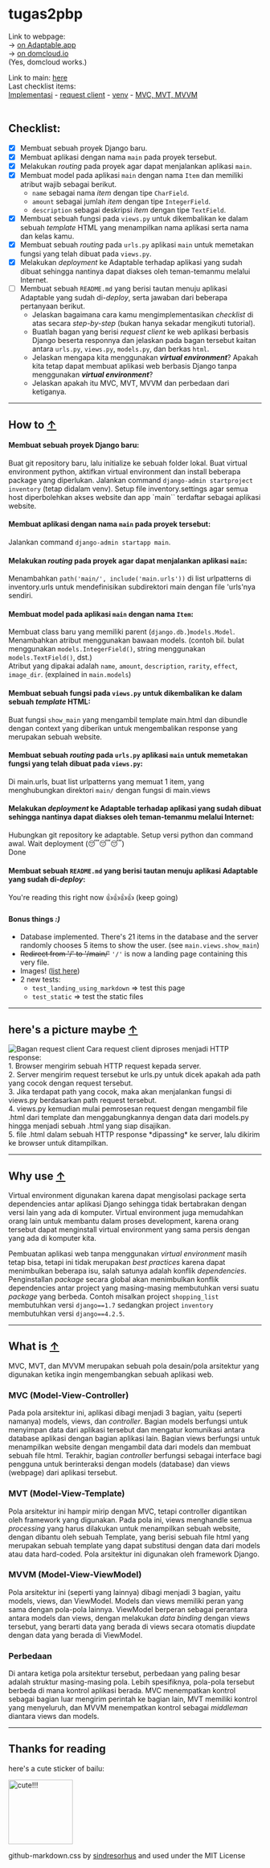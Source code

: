 # tugas2pbp

Link to webpage:<br>
-> [on Adaptable.app](https://hsr-inventory.adaptable.app/)<br>
-> [on domcloud.io](https://my-hsr-inventory.domcloud.io/)<br>
(Yes, domcloud works.)

Link to main: [here](./main)<br>
Last checklist items:<br>
[Implementasi](#how-to)
\- [request client](#heres-a-picture-maybe)
\- [venv](#why-use)
\- [MVC, MVT, MVVM](#what-is)
<br><br>

## Checklist:
- [x] Membuat sebuah proyek Django baru.
- [x] Membuat aplikasi dengan nama `main` pada proyek tersebut.
- [x] Melakukan *routing* pada proyek agar dapat menjalankan aplikasi `main`.<br>
- [x] Membuat model pada aplikasi `main` dengan nama `Item` dan memiliki atribut wajib sebagai berikut. 
    - `name` sebagai nama *item* dengan tipe `CharField`.
    - `amount` sebagai jumlah *item* dengan tipe `IntegerField`.
    - `description` sebagai deskripsi *item* dengan tipe `TextField`.
- [x] Membuat sebuah fungsi pada `views.py` untuk dikembalikan ke dalam sebuah *template* HTML yang menampilkan nama aplikasi serta nama dan kelas kamu.
- [x] Membuat sebuah *routing* pada `urls.py` aplikasi `main` untuk memetakan fungsi yang telah dibuat pada `views.py`.
- [x] Melakukan *deployment* ke Adaptable terhadap aplikasi yang sudah dibuat sehingga nantinya dapat diakses oleh teman-temanmu melalui Internet.<br>
- [ ] Membuat sebuah `README.md` yang berisi tautan menuju aplikasi Adaptable yang sudah di-*deploy*, serta jawaban dari beberapa pertanyaan berikut.
    - Jelaskan bagaimana cara kamu mengimplementasikan *checklist* di atas secara *step-by-step* (bukan hanya sekadar mengikuti tutorial).
    - Buatlah bagan yang berisi *request client* ke web aplikasi berbasis Django beserta responnya dan jelaskan pada bagan tersebut kaitan antara `urls.py`, `views.py`, `models.py`, dan berkas `html`.
    - Jelaskan mengapa kita menggunakan ***virtual environment***? Apakah kita tetap dapat membuat aplikasi web berbasis Django tanpa menggunakan ***virtual environment***?
    - Jelaskan apakah itu MVC, MVT, MVVM dan perbedaan dari ketiganya.

---
<a id="how-to"></a>
## How to [↑](#)
#### Membuat sebuah proyek Django baru:
Buat git repository baru, lalu initialize ke sebuah folder lokal. 
Buat virtual environment python, aktifkan virtual environment dan install beberapa package yang diperlukan. 
Jalankan command `django-admin startproject inventory` (tetap didalam venv). 
Setup file inventory.settings agar semua host diperbolehkan akses website dan app `main`` terdaftar sebagai aplikasi website.

#### Membuat aplikasi dengan nama `main` pada proyek tersebut:
Jalankan command `django-admin startapp main`.

#### Melakukan *routing* pada proyek agar dapat menjalankan aplikasi `main`:
Menambahkan `path('main/', include('main.urls'))` di list urlpatterns di inventory.urls untuk mendefinisikan subdirektori main dengan file 'urls'nya sendiri.

#### Membuat model pada aplikasi `main` dengan nama `Item`:
Membuat class baru yang memiliki parent (`django.db.`)`models.Model`.
Menambahkan atribut menggunakan bawaan models. (contoh bil. bulat menggunakan `models.IntegerField()`, string menggunakan `models.TextField()`, dst.)<br>
Atribut yang dipakai adalah `name`, `amount`, `description`, `rarity`, `effect`, `image_dir`. (explained in `main.models`)

#### Membuat sebuah fungsi pada `views.py` untuk dikembalikan ke dalam sebuah *template* HTML:
Buat fungsi `show_main` yang mengambil template main.html dan dibundle dengan context yang diberikan untuk mengembalikan response yang merupakan sebuah website.

#### Membuat sebuah *routing* pada `urls.py` aplikasi `main` untuk memetakan fungsi yang telah dibuat pada `views.py`:
Di main.urls, buat list urlpatterns yang memuat 1 item, yang menghubungkan direktori `main/` dengan fungsi di main.views

#### Melakukan *deployment* ke Adaptable terhadap aplikasi yang sudah dibuat sehingga nantinya dapat diakses oleh teman-temanmu melalui Internet:
Hubungkan git repository ke adaptable.
Setup versi python dan command awal.
Wait deployment (😴😴😴)<br>
Done

#### Membuat sebuah `README.md` yang berisi tautan menuju aplikasi Adaptable yang sudah di-*deploy*:
You're reading this right now 👍👍👍👍 (keep going)

#### Bonus things *:)*
- Database implemented.
There's 21 items in the database and the server randomly chooses 5 items to show the user. (see `main.views.show_main`) <br>
- ~~Redirect from '/' to '/main/'~~ `'/'` is now a landing page containing this very file.
- Images! ([list here](./media/))
- 2 new tests:
    - `test_landing_using_markdown` => test this page
    - `test_static` => test the static files


---
<a id="heres-a-picture-maybe"></a>
## here's a picture maybe [↑](#)
<img src="./static/main/media/bagan_request_client.png" alt="Bagan request client" title="Bagan request client"/>
Cara request client diproses menjadi HTTP response:<br>
1. Browser mengirim sebuah HTTP request kepada server.<br>
2. Server mengirim request tersebut ke urls.py untuk dicek apakah ada path yang cocok dengan request tersebut.<br>
3. Jika terdapat path yang cocok, maka akan menjalankan fungsi di views.py berdasarkan path request tersebut.<br>
4. views.py kemudian mulai pemrosesan request dengan mengambil file .html dari template dan menggabungkannya dengan data dari models.py hingga menjadi sebuah .html yang siap disajikan.<br>
5. file .html dalam sebuah HTTP response *dipassing* ke server, lalu dikirim ke browser untuk ditampilkan.<br>

---
<a id="why-use"></a>
## Why use [↑](#)
Virtual environment digunakan karena dapat mengisolasi package serta dependencies antar aplikasi Django sehingga tidak bertabrakan dengan versi lain yang ada di komputer. Virtual environment juga memudahkan orang lain untuk membantu dalam proses development, karena orang tersebut dapat menginstall virtual environment yang sama persis dengan yang ada di komputer kita.

Pembuatan aplikasi web tanpa menggunakan *virtual environment* masih tetap bisa, tetapi ini tidak merupakan *best practices* karena dapat menimbulkan beberapa isu, salah satunya adalah konflik *dependencies*. Penginstallan *package* secara global akan menimbulkan konflik dependencies antar project yang masing-masing membutuhkan versi suatu *package* yang berbeda. Contoh misalkan project `shopping_list` membutuhkan versi `django==1.7` sedangkan project `inventory` membutuhkan versi `django==4.2.5`. 


---
<a id="what-is"></a>
## What is [↑](#)
MVC, MVT, dan MVVM merupakan sebuah pola desain/pola arsitektur yang digunakan ketika ingin mengembangkan sebuah aplikasi web.

### MVC (Model-View-Controller)
Pada pola arsitektur ini, aplikasi dibagi menjadi 3 bagian, yaitu (seperti namanya) models, views, dan *controller*. Bagian models berfungsi untuk menyimpan data dari aplikasi tersebut dan mengatur komunikasi antara database aplikasi dengan bagian aplikasi lain. Bagian views berfungsi untuk menampilkan website dengan mengambil data dari models dan membuat sebuah file html. Terakhir, bagian *controller* berfungsi sebagai interface bagi pengguna untuk berinteraksi dengan models (database) dan views (webpage) dari aplikasi tersebut.

### MVT (Model-View-Template)
Pola arsitektur ini hampir mirip dengan MVC, tetapi controller digantikan oleh framework yang digunakan. Pada pola ini, views menghandle semua *processing* yang harus dilakukan untuk menampilkan sebuah website, dengan dibantu oleh sebuah Template, yang berisi sebuah file html yang merupakan sebuah template yang dapat substitusi dengan data dari models atau data hard-coded. Pola arsitektur ini digunakan oleh framework Django.

### MVVM (Model-View-ViewModel)
Pola arsitektur ini (seperti yang lainnya) dibagi menjadi 3 bagian, yaitu models, views, dan ViewModel. Models dan views memiliki peran yang sama dengan pola-pola lainnya. ViewModel berperan sebagai perantara antara models dan views, dengan melakukan *data binding* dengan views tersebut, yang berarti data yang berada di views secara otomatis diupdate dengan data yang berada di ViewModel.

### Perbedaan
Di antara ketiga pola arsitektur tersebut, perbedaan yang paling besar adalah struktur masing-masing pola. Lebih spesifiknya, pola-pola tersebut berbeda di mana kontrol aplikasi berada. MVC menempatkan kontrol sebagai bagian luar mengirim perintah ke bagian lain, MVT memiliki kontrol yang menyeluruh, dan MVVM menempatkan kontrol sebagai *middleman* diantara views dan models.


---
## Thanks for reading
here's a cute sticker of bailu:<br>

<img src="./static/main/media/Bailu_Sticker_03.png" alt="cute!!!" title="cute!!!" width="128" height="128"/>


github-markdown.css by <a href="https://github.com/sindresorhus/github-markdown-css">sindresorhus</a> and used under the MIT License<br>